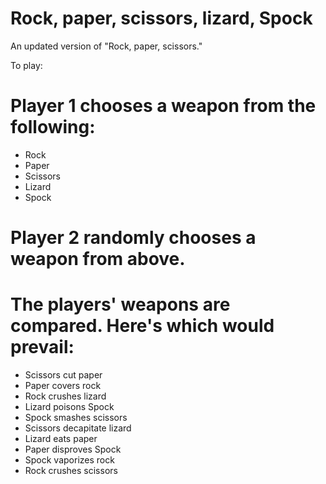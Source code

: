 Rock, paper, scissors, lizard, Spock
===
An updated version of "Rock, paper, scissors."

To play:
# Player 1 chooses a weapon from the following:
* Rock
* Paper
* Scissors
* Lizard
* Spock

# Player 2 randomly chooses a weapon from above.

# The players' weapons are compared. Here's which would prevail:
* Scissors cut paper
* Paper covers rock
* Rock crushes lizard
* Lizard poisons Spock
* Spock smashes scissors
* Scissors decapitate lizard
* Lizard eats paper
* Paper disproves Spock
* Spock vaporizes rock
* Rock crushes scissors
